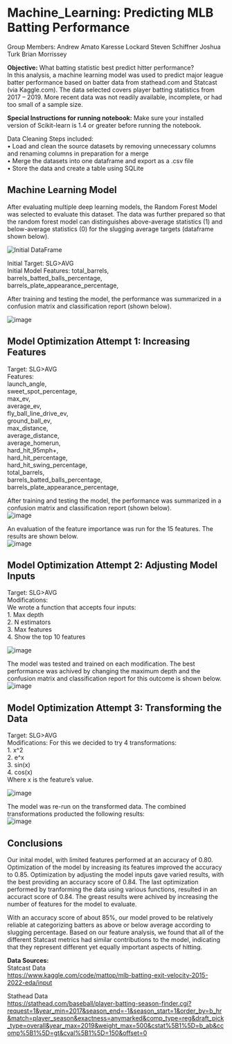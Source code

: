 # Machine_Learning: Predicting MLB Batting Performance

Group Members:
Andrew Amato
Karesse Lockard
Steven Schiffner
Joshua Turk
Brian Morrissey


**Objective:** What batting statistic best predict hitter performance?  
In this analysis, a machine learning model was used to predict major league batter performance based on batter data from stathead.com and Statcast (via Kaggle.com). The data selected covers player batting statistics from 2017 – 2019. More recent data was not readily available, incomplete, or had too small of a sample size.

**Special Instructions for running notebook:** Make sure your installed version of Scikit-learn is 1.4 or greater before running the notebook.


Data Cleaning Steps included:  
•	Load and clean the source datasets by removing unnecessary columns and renaming columns in preparation for a merge  
•	Merge the datasets into one dataframe and export as a .csv file  
•	Store the data and create a table using SQLite  

## **Machine Learning Model**  
After evaluating multiple deep learning models, the Random Forest Model was selected to evaluate this dataset. The data was further prepared so that the random forest model can distinguishes above-average statistics (1) and below-average statistics (0) for the slugging average targets (dataframe shown below). 

![Initial DataFrame](Images/Initial_df.png)


Initial Target: SLG>AVG  
Initial Model Features:
                    	total_barrels,	
                    	barrels_batted_balls_percentage,	
                    	barrels_plate_appearance_percentage,

After training and testing the model, the performance was summarized in a confusion matrix and classification report (shown below).

![image](Images/Initial_Model_CRpt.png)


## **Model Optimization Attempt 1: Increasing Features**

Target: SLG>AVG   
Features:   
      	launch_angle,   	
       	sweet_spot_percentage,    	
        max_ev,   	  
        average_ev,      	
        fly_ball_line_drive_ev,    	  
        ground_ball_ev,     	
        max_distance,     	
        average_distance,      	
      	average_homerun,   	  
       	hard_hit_95mph+,  	    
        hard_hit_percentage,      	
        hard_hit_swing_percentage,      	
        total_barrels,    	  
        barrels_batted_balls_percentage,    	  
        barrels_plate_appearance_percentage,      


After training and testing the model, the performance was summarized in a confusion matrix and classification report (shown below).  
![image](Images/Opt_1_CRpt.png)  





An evaluation of the feature importance was run for the 15 features. The results are shown below.     
![image](Images/Feature_Importances.png)

## **Model Optimization Attempt 2: Adjusting Model Inputs**

Target: SLG>AVG     
Modifications:    
        We wrote a function that accepts four inputs:  
        1. Max depth  
        2. N estimators  
        3. Max features  
        4. Show the top 10 features  


![image](Images/Opt_2_Mods.png)




The model was tested and trained on each modification. The best performance was achived by changing the maximum depth and the confusion matrix and classification report for this outcome is shown below.  
![image](Images/Opt_2_CRpt_best.png)


## **Model Optimization Attempt 3: Transforming the Data**

Target: SLG>AVG       
Modifications: For this we decided to try 4 transformations:  
        1. x^2  
        2. e^x  
        3. sin(x)  
        4. cos(x)  
        Where x is the feature’s value.    

![image](Images/Opt_3_Mod.png)


The model was re-run on the transformed data. The combined transformations producted the following results:  
![image](Images/Opt_3_CRpt.png)


## Conclusions

Our inital model, with limited features performed at an accuracy of 0.80. Optimization of the model by increasing its features improved the accuracy to 0.85. Optimization by adjusting the model inputs gave varied results, with the best providing an accuracy score of 0.84. The last optimization performed by tranforming the data using various functions, resulted in an accuract score of 0.84. The greast results were achived by increasing the number of features for the model to evaluate. 

With an accuracy score of about 85%, our model proved to be relatively reliable at categorizing batters as above or below average according to slugging percentage.  Based on our feature analysis, we found that all of the different Statcast metrics had similar contributions to the model, indicating that they represent different yet equally important aspects of hitting.



**Data Sources:**  
Statcast Data   
https://www.kaggle.com/code/mattop/mlb-batting-exit-velocity-2015-2022-eda/input

Stathead Data   
https://stathead.com/baseball/player-batting-season-finder.cgi?request=1&year_min=2017&season_end=-1&season_start=1&order_by=b_hr&match=player_season&exactness=anymarked&comp_type=reg&draft_pick_type=overall&year_max=2019&weight_max=500&cstat%5B1%5D=b_ab&ccomp%5B1%5D=gt&cval%5B1%5D=150&offset=0


